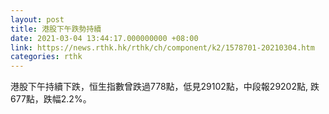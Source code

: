 ```yaml
---
layout: post
title: 港股下午跌勢持續
date: 2021-03-04 13:44:17.000000000 +08:00
link: https://news.rthk.hk/rthk/ch/component/k2/1578701-20210304.htm
categories: rthk
---
```


港股下午持續下跌，恒生指數曾跌過778點，低見29102點，中段報29202點,  跌677點，跌幅2.2%。
